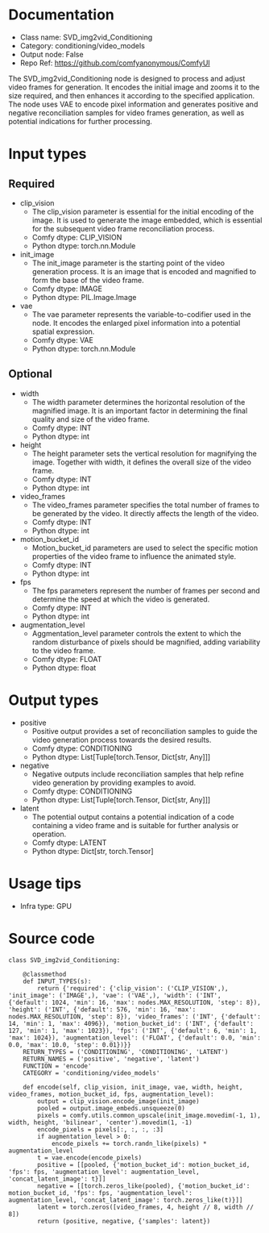 # Documentation
- Class name: SVD_img2vid_Conditioning
- Category: conditioning/video_models
- Output node: False
- Repo Ref: https://github.com/comfyanonymous/ComfyUI

The SVD_img2vid_Conditioning node is designed to process and adjust video frames for generation. It encodes the initial image and zooms it to the size required, and then enhances it according to the specified application. The node uses VAE to encode pixel information and generates positive and negative reconciliation samples for video frames generation, as well as potential indications for further processing.

# Input types
## Required
- clip_vision
    - The clip_vision parameter is essential for the initial encoding of the image. It is used to generate the image embedded, which is essential for the subsequent video frame reconciliation process.
    - Comfy dtype: CLIP_VISION
    - Python dtype: torch.nn.Module
- init_image
    - The init_image parameter is the starting point of the video generation process. It is an image that is encoded and magnified to form the base of the video frame.
    - Comfy dtype: IMAGE
    - Python dtype: PIL.Image.Image
- vae
    - The vae parameter represents the variable-to-codifier used in the node. It encodes the enlarged pixel information into a potential spatial expression.
    - Comfy dtype: VAE
    - Python dtype: torch.nn.Module
## Optional
- width
    - The width parameter determines the horizontal resolution of the magnified image. It is an important factor in determining the final quality and size of the video frame.
    - Comfy dtype: INT
    - Python dtype: int
- height
    - The height parameter sets the vertical resolution for magnifying the image. Together with width, it defines the overall size of the video frame.
    - Comfy dtype: INT
    - Python dtype: int
- video_frames
    - The video_frames parameter specifies the total number of frames to be generated by the video. It directly affects the length of the video.
    - Comfy dtype: INT
    - Python dtype: int
- motion_bucket_id
    - Motion_bucket_id parameters are used to select the specific motion properties of the video frame to influence the animated style.
    - Comfy dtype: INT
    - Python dtype: int
- fps
    - The fps parameters represent the number of frames per second and determine the speed at which the video is generated.
    - Comfy dtype: INT
    - Python dtype: int
- augmentation_level
    - Aggmentation_level parameter controls the extent to which the random disturbance of pixels should be magnified, adding variability to the video frame.
    - Comfy dtype: FLOAT
    - Python dtype: float

# Output types
- positive
    - Positive output provides a set of reconciliation samples to guide the video generation process towards the desired results.
    - Comfy dtype: CONDITIONING
    - Python dtype: List[Tuple[torch.Tensor, Dict[str, Any]]]
- negative
    - Negative outputs include reconciliation samples that help refine video generation by providing examples to avoid.
    - Comfy dtype: CONDITIONING
    - Python dtype: List[Tuple[torch.Tensor, Dict[str, Any]]]
- latent
    - The potential output contains a potential indication of a code containing a video frame and is suitable for further analysis or operation.
    - Comfy dtype: LATENT
    - Python dtype: Dict[str, torch.Tensor]

# Usage tips
- Infra type: GPU

# Source code
```
class SVD_img2vid_Conditioning:

    @classmethod
    def INPUT_TYPES(s):
        return {'required': {'clip_vision': ('CLIP_VISION',), 'init_image': ('IMAGE',), 'vae': ('VAE',), 'width': ('INT', {'default': 1024, 'min': 16, 'max': nodes.MAX_RESOLUTION, 'step': 8}), 'height': ('INT', {'default': 576, 'min': 16, 'max': nodes.MAX_RESOLUTION, 'step': 8}), 'video_frames': ('INT', {'default': 14, 'min': 1, 'max': 4096}), 'motion_bucket_id': ('INT', {'default': 127, 'min': 1, 'max': 1023}), 'fps': ('INT', {'default': 6, 'min': 1, 'max': 1024}), 'augmentation_level': ('FLOAT', {'default': 0.0, 'min': 0.0, 'max': 10.0, 'step': 0.01})}}
    RETURN_TYPES = ('CONDITIONING', 'CONDITIONING', 'LATENT')
    RETURN_NAMES = ('positive', 'negative', 'latent')
    FUNCTION = 'encode'
    CATEGORY = 'conditioning/video_models'

    def encode(self, clip_vision, init_image, vae, width, height, video_frames, motion_bucket_id, fps, augmentation_level):
        output = clip_vision.encode_image(init_image)
        pooled = output.image_embeds.unsqueeze(0)
        pixels = comfy.utils.common_upscale(init_image.movedim(-1, 1), width, height, 'bilinear', 'center').movedim(1, -1)
        encode_pixels = pixels[:, :, :, :3]
        if augmentation_level > 0:
            encode_pixels += torch.randn_like(pixels) * augmentation_level
        t = vae.encode(encode_pixels)
        positive = [[pooled, {'motion_bucket_id': motion_bucket_id, 'fps': fps, 'augmentation_level': augmentation_level, 'concat_latent_image': t}]]
        negative = [[torch.zeros_like(pooled), {'motion_bucket_id': motion_bucket_id, 'fps': fps, 'augmentation_level': augmentation_level, 'concat_latent_image': torch.zeros_like(t)}]]
        latent = torch.zeros([video_frames, 4, height // 8, width // 8])
        return (positive, negative, {'samples': latent})
```